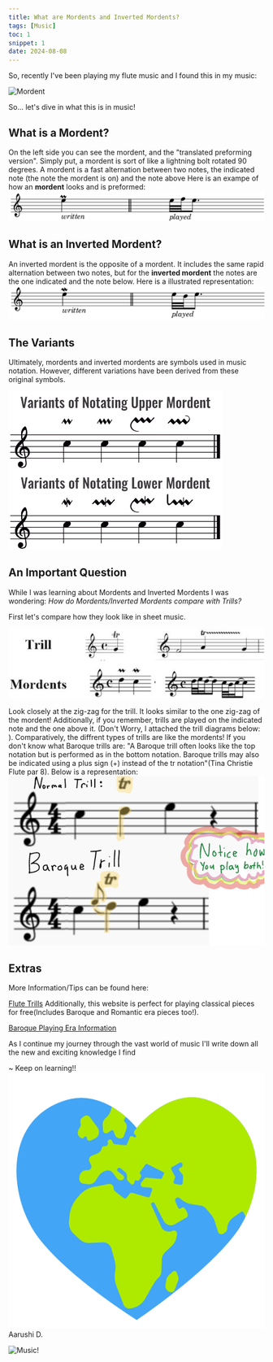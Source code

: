 ```yaml
---
title: What are Mordents and Inverted Mordents?
tags: [Music]
toc: 1
snippet: 1
date: 2024-08-08
---
```


So, recently I've been playing my flute music and I found this in my music: 

<img src="https://lh3.googleusercontent.com/proxy/Onrq-jqRNE8nZaAe0MFX0Xy_6gckr0P9sfOI8NNbT26pRAZWmFNZW5ruDL8rfBOrQ_t2FGDqTPo-P7h8ispUsnvGdvYsUJlxGG2eHLq7MA" alt="Mordent">

So... let's dive in what this is in music!

## What is a Mordent?

On the left side you can see the mordent, and the "translated preforming version". Simply put, a mordent is sort of like a lightning bolt rotated 90 degrees. A mordent is a fast alternation between two notes, the indicated note (the note the mordent is on) and the note above
Here is an exampe of how an **mordent** looks and is preformed:
<img src="images/music/mordent.png" alt="How Mordents look and are played">

## What is an Inverted Mordent?

An inverted mordent is the opposite of a mordent. It includes the same rapid alternation between two notes, but for the **inverted mordent** the notes are the one indicated and the note below. Here is a illustrated representation:
<img src="images/music/invertedmordent.png" alt="How Inverted Mordents look and are played">


## The Variants

Ultimately, mordents and inverted mordents are symbols used in music notation. However, different variations have been derived from these original symbols.

<img src="images/music/varinvertmord.png" alt="Variations of Mordents!">

## An Important Question
While I was learning about Mordents and Inverted Mordents I was wondering: 
*How do Mordents/Inverted Mordents compare with Trills?*

First let's compare how they look like in sheet music.

<img src= "images/music/trillvsmordents.png" 
alt="Trills Versus Mordents">

Look closely at the zig-zag for the trill. It looks similar to the one zig-zag of the mordent! Additionally, if you remember, trills are played on the indicated note and the one above it. (Don't Worry, I attached the trill diagrams below: ). Comparatively, the diffrent types of trills are like the mordents! If you don't know what Baroque trills are: "A Baroque trill often looks like the top notation but is performed as in the bottom notation. Baroque trills may also be indicated using a plus sign (+) instead of the tr notation"(Tina Christie Flute par 8). Below is a representation:
<img src= "images/music/trillvsbaroque.png" 
alt="Baroque Trill and Normal Trill">



## Extras
More Information/Tips can be found here:

<a href="https://www.flutetunes.com/fingerings/trills.php" target="_blank"> Flute Trills</a>
Additionally, this website is perfect for playing classical pieces for free(Includes Baroque and Romantic era pieces too!).

<a href="https://tinachristieflute.com/music-eras/baroque-era/baroque-ornamentation/#:~:text=A%20Baroque%20trill%20often%20looks,instead%20of%20the%20tr%20notation." target="_blank"> Baroque Playing Era Information</a>

As I continue my journey through the vast world of music I'll write down all the new and exciting knowledge I find



~ Keep on learning!!
<img src="images/music/worldlove.png" alt="Love You Emoji">
Aarushi D.


<img src= "https://as2.ftcdn.net/v2/jpg/04/91/82/53/1000_F_491825372_ot7H9fi4NXiGgQB1cWxjYJohrwID0kTK.jpg" 
alt=" Music!">
